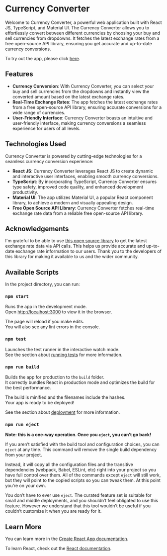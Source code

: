 # Currency Converter

Welcome to Currency Converter, a powerful web application built with React JS, TypeScript, and Material UI. The Currency Converter allows you to effortlessly convert between different currencies by choosing your buy and sell currencies from dropdowns. It fetches the latest exchange rates from a free open-source API library, ensuring you get accurate and up-to-date currency conversions.

To try out the app, please click [here](https://kayla-chan-wy.github.io/currency-converter).

## Features
* **Currency Conversion**: With Currency Converter, you can select your buy and sell currencies from the dropdowns and instantly view the converted amount based on the latest exchange rates.
* **Real-Time Exchange Rates**: The app fetches the latest exchange rates from a free open-source API library, ensuring accurate conversions for a wide range of currencies.
* **User-Friendly Interface**: Currency Converter boasts an intuitive and user-friendly interface, making currency conversions a seamless experience for users of all levels.

## Technologies Used
Currency Converter is powered by cutting-edge technologies for a seamless currency conversion experience:

* **React JS**: Currency Converter leverages React JS to create dynamic and interactive user interfaces, enabling smooth currency conversions.
* **TypeScript**: By incorporating TypeScript, Currency Converter ensures type safety, improved code quality, and enhanced development productivity.
* **Material UI**: The app utilizes Material UI, a popular React component library, to achieve a modern and visually appealing design.
* **Free Open Source API Library**: Currency Converter fetches real-time exchange rate data from a reliable free open-source API library.

## Acknowledgements
I'm grateful to be able to use [this open source library](https://github.com/fawazahmed0/currency-api) to get the latest exchange rate data via API calls. This helps us provide accurate and up-to-date exchange rate information to our users. Thank you to the developers of this library for making it available to us and the wider community.

## Available Scripts

In the project directory, you can run:

### `npm start`

Runs the app in the development mode.\
Open [http://localhost:3000](http://localhost:3000) to view it in the browser.

The page will reload if you make edits.\
You will also see any lint errors in the console.

### `npm test`

Launches the test runner in the interactive watch mode.\
See the section about [running tests](https://facebook.github.io/create-react-app/docs/running-tests) for more information.

### `npm run build`

Builds the app for production to the `build` folder.\
It correctly bundles React in production mode and optimizes the build for the best performance.

The build is minified and the filenames include the hashes.\
Your app is ready to be deployed!

See the section about [deployment](https://facebook.github.io/create-react-app/docs/deployment) for more information.

### `npm run eject`

**Note: this is a one-way operation. Once you `eject`, you can’t go back!**

If you aren’t satisfied with the build tool and configuration choices, you can `eject` at any time. This command will remove the single build dependency from your project.

Instead, it will copy all the configuration files and the transitive dependencies (webpack, Babel, ESLint, etc) right into your project so you have full control over them. All of the commands except `eject` will still work, but they will point to the copied scripts so you can tweak them. At this point you’re on your own.

You don’t have to ever use `eject`. The curated feature set is suitable for small and middle deployments, and you shouldn’t feel obligated to use this feature. However we understand that this tool wouldn’t be useful if you couldn’t customize it when you are ready for it.

## Learn More

You can learn more in the [Create React App documentation](https://facebook.github.io/create-react-app/docs/getting-started).

To learn React, check out the [React documentation](https://reactjs.org/).
